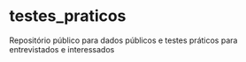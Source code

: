 # testes_praticos
Repositório público para dados públicos e testes práticos para entrevistados e interessados
